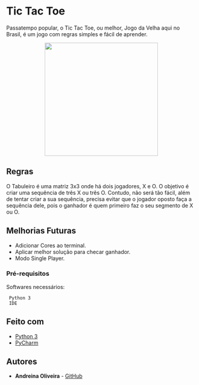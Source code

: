 # Tic Tac Toe

Passatempo popular, o Tic Tac Toe, ou melhor, Jogo da Velha aqui no Brasil, é um jogo com regras simples e fácil de aprender.
<center><img src="https://images-na.ssl-images-amazon.com/images/I/21sQ-B9eNlL.png" height="300"></center>

## Regras

O Tabuleiro é uma matriz 3x3 onde há dois jogadores, X e O. O objetivo é criar uma sequência de três X ou três O. Contudo, não será tão fácil, além de tentar criar a sua sequência, precisa evitar que o jogador oposto faça a sequência dele, pois o ganhador é quem primeiro faz o seu segmento de X ou O.

## Melhorias Futuras
- Adicionar Cores ao terminal.
-	Aplicar melhor solução para checar ganhador.
-	Modo Single Player.

### Pré-requisitos

Softwares necessários:

```
 Python 3
 IDE
```

## Feito com

* [Python 3](https://www.python.org/downloads/)
* [PyCharm](https://www.jetbrains.com/pt-br/pycharm/download/#section=windows)

## Autores

* **Andreina Oliveira** - [GitHub](https://github.com/andreinaoliveira)

